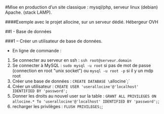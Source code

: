 #Mise en production d’un site classique : mysql/php, serveur linux (debian) Apache. (stack LAMP).


####Exemple avec le projet allocine, sur un serveur dédié. Hébergeur OVH


##I - Base de données

###1 – Créer un utilisateur de base de données.

- En ligne de commande :

1. Se connecter au serveur en ssh : `ssh root@serveur.domain`
2. Se connecter à MySQL : `sudo mysql -u root` si pas de mot de passe (connection en root "unix socket")
ou `mysql -u root -p` si il y un mdp root
3. Créer une base de données : `CREATE DATABASE \`allocine\`;` 
4. Créer un utilisateur : `CREATE USER 'userallocine'@'localhost' IDENTIFIED BY 'password';`
5. Donner les droits au nouvel user sur la table : `GRANT ALL PRIVILEGES ON allocine.* To 'userallocine'@'localhost' IDENTIFIED BY 'password';`;
6. recharger les privilèges : `FLUSH PRIVILEGES;`;
